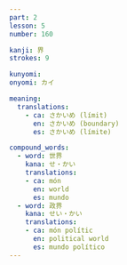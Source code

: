 ```yaml
---
part: 2
lesson: 5
number: 160

kanji: 界
strokes: 9

kunyomi:
onyomi: カイ

meaning:
  translations:
    - ca: さかいめ (límit)
      en: さかいめ (boundary)
      es: さかいめ (límite)

compound_words:
  - word: 世界
    kana: せ・かい
    translations:
    - ca: món
      en: world
      es: mundo
  - word: 政界
    kana: せい・かい
    translations:
    - ca: món polític
      en: political world
      es: mundo político
---
```

